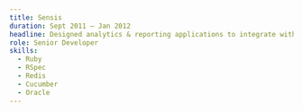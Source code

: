 ```yaml
---
title: Sensis
duration: Sept 2011 – Jan 2012
headline: Designed analytics & reporting applications to integrate with an Oracle data warehouse.
role: Senior Developer
skills:
  - Ruby
  - RSpec
  - Redis
  - Cucumber
  - Oracle
---
```

